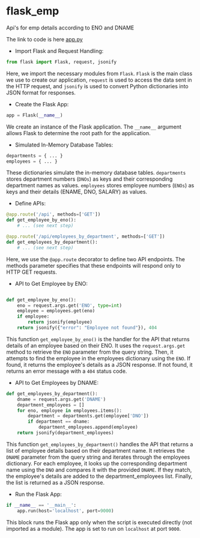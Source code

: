 # flask_emp

Api's for emp details according to ENO and DNAME

The link to code is here [app.py](./app.py)

- Import Flask and Request Handling:

```python
from flask import Flask, request, jsonify
```

Here, we import the necessary modules from `Flask`. `Flask` is the main class we use to create our application, `request` is used to access the data sent in the HTTP request, and `jsonify` is used to convert Python dictionaries into JSON format for responses.

- Create the Flask App:

```python
app = Flask(__name__)
```

We create an instance of the Flask application. The `__name__` argument allows Flask to determine the root path for the application.

- Simulated In-Memory Database Tables:

```python
departments = { ... }
employees = { ... }
```

These dictionaries simulate the in-memory database tables. `departments` stores department numbers (`DNOs`) as keys and their corresponding department names as values. `employees` stores employee numbers (`ENOs`) as keys and their details (ENAME, DNO, SALARY) as values.

- Define APIs:

```python
@app.route('/api', methods=['GET'])
def get_employee_by_eno():
    # ... (see next step)

@app.route('/api/employees_by_department', methods=['GET'])
def get_employees_by_department():
    # ... (see next step)
```

Here, we use the `@app.route` decorator to define two API endpoints. The methods parameter specifies that these endpoints will respond only to HTTP GET requests.

- API to Get Employee by ENO:

```python

def get_employee_by_eno():
    eno = request.args.get('ENO', type=int)
    employee = employees.get(eno)
    if employee:
        return jsonify(employee)
    return jsonify({"error": "Employee not found"}), 404
```

This function `get_employee_by_eno()` is the handler for the API that returns details of an employee based on their ENO. It uses the `request.args.get` method to retrieve the `ENO` parameter from the query string. Then, it attempts to find the employee in the employees dictionary using the `ENO`. If found, it returns the employee's details as a JSON response. If not found, it returns an error message with a `404` status code.

- API to Get Employees by DNAME:

```python
def get_employees_by_department():
    dname = request.args.get('DNAME')
    department_employees = []
    for eno, employee in employees.items():
        department = departments.get(employee['DNO'])
        if department == dname:
            department_employees.append(employee)
    return jsonify(department_employees)
```

This function `get_employees_by_department()` handles the API that returns a list of employee details based on their department name. It retrieves the `DNAME` parameter from the query string and iterates through the employees dictionary. For each employee, it looks up the corresponding department name using the `DNO` and compares it with the provided `DNAME`. If they match, the employee's details are added to the department_employees list. Finally, the list is returned as a JSON response.

- Run the Flask App:

```python
if __name__ == '__main__':
    app.run(host='localhost', port=9000)
```

This block runs the Flask app only when the script is executed directly (not imported as a module). The app is set to run on `localhost` at port `9000`.
